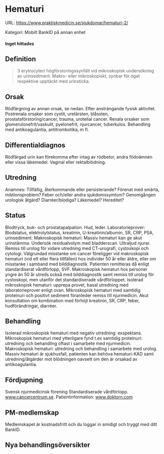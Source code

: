 # Hematuri

URL: https://www.praktiskmedicin.se/sjukdomar/hematuri-2/



Kategori: Mobilt BankID på annan enhet

#### Inget hittades

## Definition

>3 erytrocyter/ högförstoringssynfält vid mikroskopisk undersökning av urinsediment. Makro- eller mikroskopiskt, synbar för ögat respektive upptäckt med urinsticka.

## Orsak

Rödfärgning av annan orsak, se nedan. Efter ansträngande fysisk aktivitet. Postrenala orsaker som cystit, uretärsten, blåssten, prostataförstoring/cancer, trauma, urotelial cancer.
Renala orsaker som glomerulonefrit/vaskulit, pyelonefrit, njurcancer, tuberkulos. Behandling med antikoagulantia, antitrombotika, m fl.

## Differentialdiagnos

Rödfärgad urin kan förekomma efter intag av rödbetor, andra födoämnen eller vissa läkemedel.
Vaginal eller rektalblödning.

## Utredning

Anamnes: Tillfällig, återkommande eller persisterande? Förenat med smärta, miktionsproblem? Feber och/eller andra sjukdomssymtom? Genomgången urologisk åtgärd? Diarréer/blodiga? Läkemedel? Hereditet?

## Status

Blodtryck, buk- och prostatapalpation. Hud, leder.
Laboratorieprover: Blodstatus, elektrolytstatus, kreatinin, U-kreatinin/albumin, SR, CRP, PSA, urinsediment.
Makroskopisk hematuri: Massiv hematuri kan ge akut urinstämma. Undersök residualvolym med bladderscan. Ultraljud njurar. Remiss till urolog för vidare utredning med CT-urografi, cystoskopi och cytologi.
Välgrundad misstanke om cancer föreligger vid makroskopisk hematuri (vid ett eller flera tillfällen) hos individer 50 år eller äldre, eller om misstanke i samband med bilddiagnostik. Patienten remitteras då enligt standardiserat vårdförlopp, SVF.
Makroskopisk hematuri hos personer yngre än 50 år utreds också med bilddiagnostik samt remiss till urolog för cystoskopi, men utanför det standardiserade vårdförloppet.
Isolerad mikroskopisk hematuri: upprepa provet, basal utredning med laboratorieprover enligt ovan.
Mikroskopisk hematuri med samtidig proteinuri och positivt sediment föranleder remiss till njurmedicin. Akut konsultation om kombination med förhöjt kreatinin, SR, CRP, feber, hudförändringar, diarréer.

## Behandling

Isolerad mikroskopisk hematuri med negativ utredning: exspektans.
Mikroskopisk hematuri med ytterligare fynd t.ex samtidig proteinuri: utredning och behandling oftast i samarbete med njurmedicin.
Makroskopisk hematuri: utredning och behandling i samarbete med urolog. Massiv hematuri är sjukhusfall, patienten kan behöva hematuri-KAD samt utredning/åtgärder mot blödningen oavsett om den är orsakad av antikoagulantia.

## Fördjupning

Svensk njurmedicinsk förening
Standardiserade vårdförlopp. www.cancercentrum.se.
Patientinformation: www.doktorn.com

## PM-medlemskap

Medlemskapet är kostnadsfritt och du loggar in smidigt och tryggt med ditt BankID.

## Nya behandlingsöversikter

